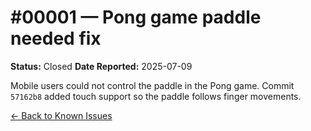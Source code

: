 # #00001 — Pong game paddle needed fix

**Status:** Closed
**Date Reported:** 2025-07-09

Mobile users could not control the paddle in the Pong game. Commit `57162b8` added touch support so the paddle follows finger movements.

[← Back to Known Issues](../../index.md)
